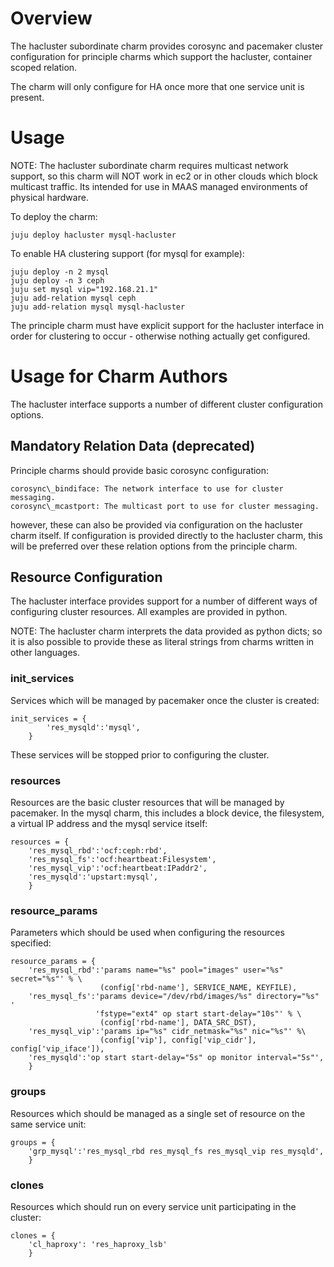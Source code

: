 # Overview

The hacluster subordinate charm provides corosync and pacemaker cluster
configuration for principle charms which support the hacluster, container
scoped relation.

The charm will only configure for HA once more that one service unit is
present.

# Usage

NOTE: The hacluster subordinate charm requires multicast network support, so
this charm will NOT work in ec2 or in other clouds which block multicast
traffic.  Its intended for use in MAAS managed environments of physical
hardware.

To deploy the charm:

    juju deploy hacluster mysql-hacluster

To enable HA clustering support (for mysql for example):

    juju deploy -n 2 mysql
    juju deploy -n 3 ceph
    juju set mysql vip="192.168.21.1"
    juju add-relation mysql ceph
    juju add-relation mysql mysql-hacluster

The principle charm must have explicit support for the hacluster interface
in order for clustering to occur - otherwise nothing actually get configured.

# Usage for Charm Authors

The hacluster interface supports a number of different cluster configuration
options.

## Mandatory Relation Data (deprecated)

Principle charms should provide basic corosync configuration:

    corosync\_bindiface: The network interface to use for cluster messaging.
    corosync\_mcastport: The multicast port to use for cluster messaging.

however, these can also be provided via configuration on the hacluster charm
itself.  If configuration is provided directly to the hacluster charm, this
will be preferred over these relation options from the principle charm.

## Resource Configuration

The hacluster interface provides support for a number of different ways
of configuring cluster resources. All examples are provided in python.

NOTE: The hacluster charm interprets the data provided as python dicts; so
it is also possible to provide these as literal strings from charms written
in other languages.

### init\_services

Services which will be managed by pacemaker once the cluster is created:

    init_services = {
            'res_mysqld':'mysql',
        }

These services will be stopped prior to configuring the cluster.

### resources

Resources are the basic cluster resources that will be managed by pacemaker.
In the mysql charm, this includes a block device, the filesystem, a virtual
IP address and the mysql service itself:

    resources = {
        'res_mysql_rbd':'ocf:ceph:rbd',
        'res_mysql_fs':'ocf:heartbeat:Filesystem',
        'res_mysql_vip':'ocf:heartbeat:IPaddr2',
        'res_mysqld':'upstart:mysql',
        }

### resource\_params

Parameters which should be used when configuring the resources specified:

    resource_params = {
        'res_mysql_rbd':'params name="%s" pool="images" user="%s" secret="%s"' % \
                        (config['rbd-name'], SERVICE_NAME, KEYFILE),
        'res_mysql_fs':'params device="/dev/rbd/images/%s" directory="%s" '
                       'fstype="ext4" op start start-delay="10s"' % \
                        (config['rbd-name'], DATA_SRC_DST),
        'res_mysql_vip':'params ip="%s" cidr_netmask="%s" nic="%s"' %\
                        (config['vip'], config['vip_cidr'], config['vip_iface']),
        'res_mysqld':'op start start-delay="5s" op monitor interval="5s"',
        }

### groups

Resources which should be managed as a single set of resource on the same service
unit:

    groups = {
        'grp_mysql':'res_mysql_rbd res_mysql_fs res_mysql_vip res_mysqld',
        }


### clones

Resources which should run on every service unit participating in the cluster:

    clones = {
        'cl_haproxy': 'res_haproxy_lsb'
        }
